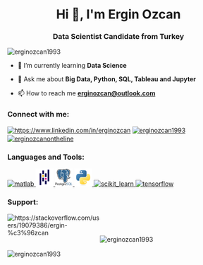 <h1 align="center">Hi 👋, I'm Ergin Ozcan</h1>
<h3 align="center">Data Scientist Candidate from Turkey</h3>

<p align="left"> <img src="https://komarev.com/ghpvc/?username=erginozcan1993&label=Profile%20views&color=0e75b6&style=flat" alt="erginozcan1993" /> </p>

- 🌱 I’m currently learning **Data Science**

- 💬 Ask me about **Big Data, Python, SQL, Tableau and Jupyter**

- 📫 How to reach me **erginozcan@outlook.com**

<h3 align="left">Connect with me:</h3>
<p align="left">
<a href="https://linkedin.com/in/https://www.linkedin.com/in/erginozcan" target="blank"><img align="center" src="https://raw.githubusercontent.com/rahuldkjain/github-profile-readme-generator/master/src/images/icons/Social/linked-in-alt.svg" alt="https://www.linkedin.com/in/erginozcan" height="30" width="40" /></a>
<a href="https://kaggle.com/erginozcan1993" target="blank"><img align="center" src="https://raw.githubusercontent.com/rahuldkjain/github-profile-readme-generator/master/src/images/icons/Social/kaggle.svg" alt="erginozcan1993" height="30" width="40" /></a>
<a href="https://instagram.com/erginozcanontheline" target="blank"><img align="center" src="https://raw.githubusercontent.com/rahuldkjain/github-profile-readme-generator/master/src/images/icons/Social/instagram.svg" alt="erginozcanontheline" height="30" width="40" /></a>
</p>

<h3 align="left">Languages and Tools:</h3>
<p align="left"> <a href="https://www.mathworks.com/" target="_blank" rel="noreferrer"> <img src="https://upload.wikimedia.org/wikipedia/commons/2/21/Matlab_Logo.png" alt="matlab" width="40" height="40"/> </a> <a href="https://pandas.pydata.org/" target="_blank" rel="noreferrer"> <img src="https://raw.githubusercontent.com/devicons/devicon/2ae2a900d2f041da66e950e4d48052658d850630/icons/pandas/pandas-original.svg" alt="pandas" width="40" height="40"/> </a> <a href="https://www.postgresql.org" target="_blank" rel="noreferrer"> <img src="https://raw.githubusercontent.com/devicons/devicon/master/icons/postgresql/postgresql-original-wordmark.svg" alt="postgresql" width="40" height="40"/> </a> <a href="https://www.python.org" target="_blank" rel="noreferrer"> <img src="https://raw.githubusercontent.com/devicons/devicon/master/icons/python/python-original.svg" alt="python" width="40" height="40"/> </a> <a href="https://scikit-learn.org/" target="_blank" rel="noreferrer"> <img src="https://upload.wikimedia.org/wikipedia/commons/0/05/Scikit_learn_logo_small.svg" alt="scikit_learn" width="40" height="40"/> </a> <a href="https://www.tensorflow.org" target="_blank" rel="noreferrer"> <img src="https://www.vectorlogo.zone/logos/tensorflow/tensorflow-icon.svg" alt="tensorflow" width="40" height="40"/> </a> </p>

<h3 align="left">Support:</h3>
<p><a href="https://www.buymeacoffee.com/https://stackoverflow.com/users/19079386/ergin-%c3%96zcan"> <img align="left" src="https://cdn.buymeacoffee.com/buttons/v2/default-yellow.png" height="50" width="210" alt="https://stackoverflow.com/users/19079386/ergin-%c3%96zcan" /></a></p><br><br>

<p><img align="center" src="https://github-readme-stats.vercel.app/api/top-langs?username=erginozcan1993&show_icons=true&locale=en&layout=compact" alt="erginozcan1993" /></p>

<p><img align="center" src="https://github-readme-streak-stats.herokuapp.com/?user=erginozcan1993&" alt="erginozcan1993" /></p>
